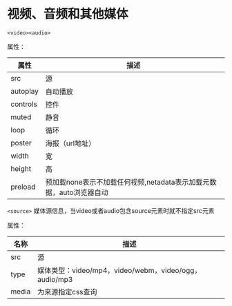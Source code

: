 # 视频、音频和其他媒体

`<video><audio>`

属性：

| 属性       | 描述                                       |
| -------- | ---------------------------------------- |
| src      | 源                                        |
| autoplay | 自动播放                                     |
| controls | 控件                                       |
| muted    | 静音                                       |
| loop     | 循环                                       |
| poster   | 海报（url地址）                                |
| width    | 宽                                        |
| height   | 高                                        |
| preload  | 预加载none表示不加载任何视频,netadata表示加载元数据，auto浏览器自动 |

`<source>` 媒体源信息，当video或者audio包含source元素时就不指定src元素

属性：

| 名称    | 描述                                       |
| ----- | ---------------------------------------- |
| src   | 源                                        |
| type  | 媒体类型：video/mp4，video/webm，video/ogg，audio/mp3 |
| media | 为来源指定css查询                               |